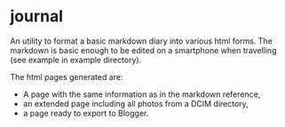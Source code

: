 # journal
An utility to format a basic markdown diary into various html forms. The markdown is basic enough to be edited on a smartphone when travelling (see example in example directory). 

The html pages generated are:

* A page with the same information as in the markdown reference,
* an extended page including all photos from a DCIM directory,
* a page ready to export to Blogger.
